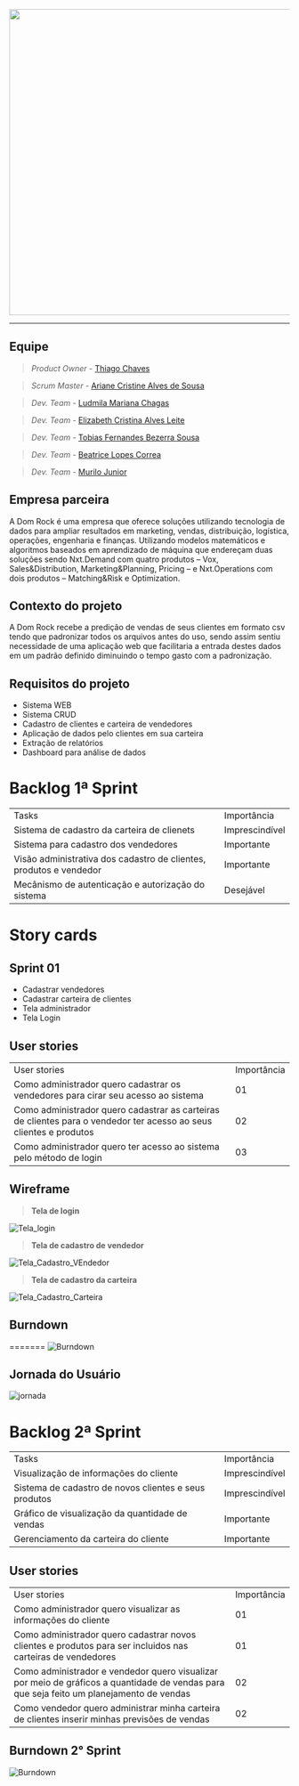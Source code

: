 <div align="center">
<img src="https://user-images.githubusercontent.com/108765052/225775245-e2ad2dff-dfb9-47d4-8870-17e59991321e.png" width="550px" />
</div>

---

## Equipe

> _Product Owner_ - [Thiago Chaves]()

> _Scrum Master_ - [Ariane Cristine Alves de Sousa](https://www.linkedin.com/in/ariane-sousa77)

> _Dev. Team_ - [Ludmila Mariana Chagas](https://www.linkedin.com/in/ludmila-mariana-chagas-273548187/)

> _Dev. Team_ - [Elizabeth Cristina Alves Leite](https://www.linkedin.com/in/elizabeth-cristina-alves-leite-176a9416a)

> _Dev. Team_ - [Tobias Fernandes Bezerra Sousa](https://www.linkedin.com/in/tobias-sousa-23bba822a)

> _Dev. Team_ - [Beatrice Lopes Correa]()

> _Dev. Team_ - [Murilo Junior]()

## Empresa parceira

A Dom Rock é uma empresa que oferece soluções utilizando tecnologia de dados para ampliar resultados em marketing, vendas, distribuição, logística, operações, engenharia e finanças.
Utilizando modelos matemáticos e algoritmos baseados em aprendizado de máquina que endereçam duas soluções sendo Nxt.Demand com quatro produtos – Vox, Sales&Distribution, Marketing&Planning, Pricing – e Nxt.Operations com dois produtos – Matching&Risk e Optimization.

## Contexto do projeto

A Dom Rock recebe a predição de vendas de seus clientes em formato csv tendo que padronizar todos os arquivos antes do uso, sendo assim sentiu necessidade de uma aplicação web que facilitaria a entrada destes dados em um padrão definido diminuindo o tempo gasto com a padronização.

## Requisitos do projeto

- Sistema WEB
- Sistema CRUD
- Cadastro de clientes e carteira de vendedores
- Aplicação de dados pelo clientes em sua carteira
- Extração de relatórios
- Dashboard para análise de dados

# Backlog 1ª Sprint

<table align="center">
  <tr>
   <td>Tasks</td>
   <td>Importância</td>
  </tr>

  <tr>
   <td>Sistema de cadastro da carteira de clienets</td>
   <td>Imprescindível</td>
  </tr>

  <tr>
   <td>Sistema para cadastro dos vendedores</td>
   <td>Importante</td>
  </tr>

  <tr>
   <td>Visão administrativa dos cadastro de clientes, produtos e vendedor</td>
   <td>Importante</td>
  </tr>
 
  <tr>
    <td>Mecânismo de autenticação e autorização do sistema</td>
    <td>Desejável</td>
  </tr>
    
</table>

# Story cards

## Sprint 01

- Cadastrar vendedores
- Cadastrar carteira de clientes
- Tela administrador
- Tela Login

## User stories

<table align="center">
  <tr>
   <td>User stories</td>
   <td>Importância</td>
  </tr>

  <tr>
   <td>Como administrador quero cadastrar os vendedores para cirar seu acesso ao sistema</td>
   <td>01</td>
  </tr>

  <tr>
   <td>Como administrador quero cadastrar as carteiras de clientes para o vendedor ter acesso ao seus clientes e produtos</td>
   <td>02</td>
  </tr>
  
  
  
  <tr>
   <td>Como administrador quero ter acesso ao sistema pelo método de login</td>
   <td>03</td>
  </tr>
  
</table>

## Wireframe

> **Tela de login**

![Tela_login](https://user-images.githubusercontent.com/102214439/226492401-214bc667-99a8-465b-90d3-d30169bcecb7.png)

> **Tela de cadastro de vendedor**

![Tela_Cadastro_VEndedor](https://user-images.githubusercontent.com/102214439/226492513-cf491cf8-9b23-4b65-a314-109e09f590a3.png)

> **Tela de cadastro da carteira**

![Tela_Cadastro_Carteira](https://user-images.githubusercontent.com/102214439/226492638-408c6ef3-ca2b-49c4-aad9-348ab80a0bf1.png)

## Burndown

=======
![Burndown](https://user-images.githubusercontent.com/102214439/229376019-01b8fbf5-572d-4a9a-baf3-67651ab18678.png)

## Jornada do Usuário 

![jornada](https://user-images.githubusercontent.com/102214439/229376060-647e5844-e2d0-4f95-a564-55fa64628e5f.png)

# Backlog 2ª Sprint

<table align="center">
  <tr>
   <td>Tasks</td>
   <td>Importância</td>
  </tr>

  <tr>
   <td>Visualização de informações do cliente</td>
   <td>Imprescindível</td>
  </tr>

  <tr>
   <td>Sistema de cadastro de novos clientes e seus produtos</td>
   <td>Imprescindível</td>
  </tr>

  <tr>
   <td>Gráfico de visualização da quantidade de vendas</td>
   <td>Importante</td>
  </tr>
  
  <tr>
   <td>Gerenciamento da carteira do cliente</td>
   <td>Importante</td>
  </tr>
 

    
</table>

## User stories

<table align="center">
  <tr>
   <td>User stories</td>
   <td>Importância</td>
  </tr>

  <tr>
   <td>Como administrador quero visualizar as informações do cliente</td>
   <td>01</td>
  </tr>

  <tr>
   <td>Como administrador quero cadastrar novos clientes e produtos para ser incluidos nas carteiras de vendedores</td>
   <td>01</td>
  </tr>
  
  <tr>
    <td>Como administrador e vendedor quero visualizar por meio de gráficos a quantidade de vendas para que seja feito um planejamento de vendas</td>
    <td>02</td>
  
  <tr>
  
  <tr>
    <td>Como vendedor quero administrar minha carteira de clientes inserir minhas previsões de vendas</td>
    <td>02</td>
  
  <tr>
  
  
</table>

## Burndown 2° Sprint

![Burndown](https://user-images.githubusercontent.com/108765052/233890630-b1804266-d104-4522-8315-0864c3e408c4.jpg)
